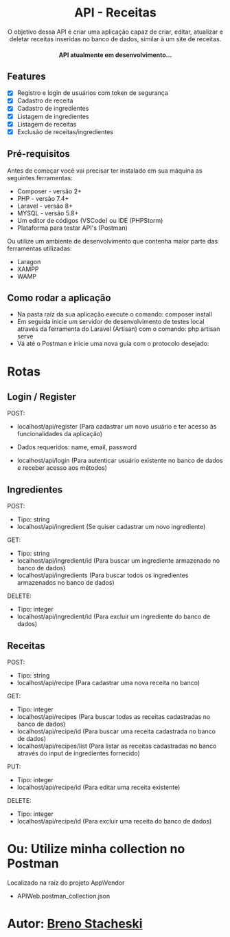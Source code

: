 <h1 align="center">API - Receitas</h1>

<p align="center">O objetivo dessa API é criar uma aplicação capaz de criar, editar, atualizar e deletar receitas inseridas no banco de dados, similar à um site de receitas.</p>

<h4 align="center"> 
	API atualmente em desenvolvimento...
</h4>

## Features

- [x] Registro e login de usuários com token de segurança
- [x] Cadastro de receita
- [x] Cadastro de ingredientes
- [x] Listagem de ingredientes
- [x] Listagem de receitas
- [x] Exclusão de receitas/ingredientes

## Pré-requisitos

Antes de começar você vai precisar ter instalado em sua máquina as seguintes ferramentas:
- Composer - versão 2+
- PHP - versão 7.4+
- Laravel - versão 8+
- MYSQL - versão 5.8+
- Um editor de códigos (VSCode) ou IDE (PHPStorm)
- Plataforma para testar API's (Postman)

Ou utilize um ambiente de desenvolvimento que contenha maior parte das ferramentas utilizadas:
- Laragon
- XAMPP
- WAMP 

## Como rodar a aplicação

- Na pasta raíz da sua aplicação execute o comando: composer install
- Em seguida inicie um servidor de desenvolvimento de testes local através da ferramenta do Laravel (Artisan) com o comando: php artisan serve
- Vá até o Postman e inicie uma nova guia com o protocolo desejado:

# Rotas 

## Login / Register

POST:
- localhost/api/register (Para cadastrar um novo usuário e ter acesso às funcionalidades da aplicação) 
* Dados requeridos: name, email, password

- localhost/api/login (Para autenticar usuário existente no banco de dados e receber acesso aos métodos)

## Ingredientes

POST:
- Tipo: string
- localhost/api/ingredient (Se quiser cadastrar um novo ingrediente)


GET:
- Tipo: string
- localhost/api/ingredient/id (Para buscar um ingrediente armazenado no banco de dados)
- localhost/api/ingredients (Para buscar todos os ingredientes armazenados no banco de dados)

DELETE:
- Tipo: integer
- localhost/api/ingredient/id (Para excluir um ingrediente do banco de dados)

## Receitas

POST:
- Tipo: string
- localhost/api/recipe (Para cadastrar uma nova receita no banco)

GET:
- Tipo: integer
- localhost/api/recipes (Para buscar todas as receitas cadastradas no banco de dados)
- localhost/api/recipe/id (Para buscar uma receita cadastrada no banco de dados)
- localhost/api/recipes/list (Para listar as receitas cadastradas no banco através do input de ingredientes fornecido)

PUT:
- Tipo: integer
- localhost/api/recipe/id (Para editar uma receita existente)

DELETE:
- Tipo: integer
- localhost/api/recipe/id (Para excluir uma receita do banco de dados)

# Ou: Utilize minha collection no Postman

Localizado na raíz do projeto App\Vendor
- APIWeb.postman_collection.json

# Autor: [Breno Stacheski](https://github.com/BrenoStacheski)

